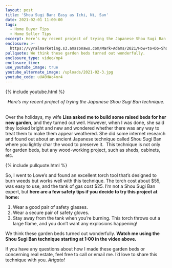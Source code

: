 ```yaml
---
layout: post
title: 'Shou Sugi Ban: Easy as Ichi, Ni, San'
date: 2021-02-01 11:00:00
tags:
  - Home Buyer Tips
  - Home Seller Tips
excerpt: Here’s my recent project of trying the Japanese Shou Sugi Ban technique.
enclosure: >-
  https://vyralmarketing.s3.amazonaws.com/Mark+Adams/2021/How+to+Do+Shou+Sugi+Ban.mp4
pullquote: We think these garden beds turned out wonderfully.
enclosure_type: video/mp4
enclosure_time:
use_youtube_image: true
youtube_alternate_image: /uploads/2021-02-3.jpg
youtube_code: uUA0HWc4nr4
---
```

{% include youtube.html %}

<center><em>Here&rsquo;s my recent project of trying the Japanese Shou Sugi Ban technique.</em></center>

<center>&nbsp;</center>

Over the holidays, my wife **Lisa asked me to build some raised beds for her new garden**, and they turned out well. However, when I was done, she said they looked bright and new and wondered whether there was any way to treat them to make them appear weathered. She did some internet research and found out about an ancient Japanese technique called Shou Sugi Ban where you lightly char the wood to preserve it. &nbsp;This technique is not only for garden beds, but any wood-working project, such as sheds, cabinets, etc.

{% include pullquote.html %}

So, I went to Lowe’s and found an excellent torch tool that’s designed to burn weeds but works well with this technique. The torch cost about $55, was easy to use, and the tank of gas cost $25. I’m not a Shou Sugi Ban expert, but **here are a few safety tips if you decide to try this project at home:**

1. Wear a good pair of safety glasses.
2. Wear a secure pair of safety gloves.
3. Stay away from the tank when you’re burning. This torch throws out a large flame, and you don’t want any explosions happening\!

We think these garden beds turned out wonderfully. **Watch me using the Shou Sugi Ban technique starting at 1:00 in the video above.&nbsp;**

If you have any questions about how I made these garden beds or concerning real estate, feel free to call or email me. I’d love to share this technique with you. *Arigato\!&nbsp;*
